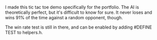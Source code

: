 I made this tic tac toe demo specifically for the portfolio. The AI is theoretically perfect, but it's difficult to know for sure.
It never loses and wins 91% of the time against a random opponent, though. </br>

The win rate test is still in there, and can be enabled by adding #DEFINE TEST to helpers.h.